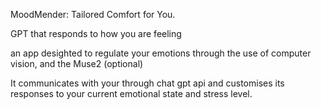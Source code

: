 MoodMender: Tailored Comfort for You.

GPT that responds to how you are feeling

an app desighted to regulate your emotions through the use of computer vision, and the Muse2 (optional)

It communicates with your through chat gpt api and customises its responses to your current emotional state and stress level.
